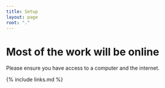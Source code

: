 ```yaml
---
title: Setup
layout: page
root: "."
---
```


# Most of the work will be online

Please ensure you have access to a computer and the internet. 

{% include links.md %}
